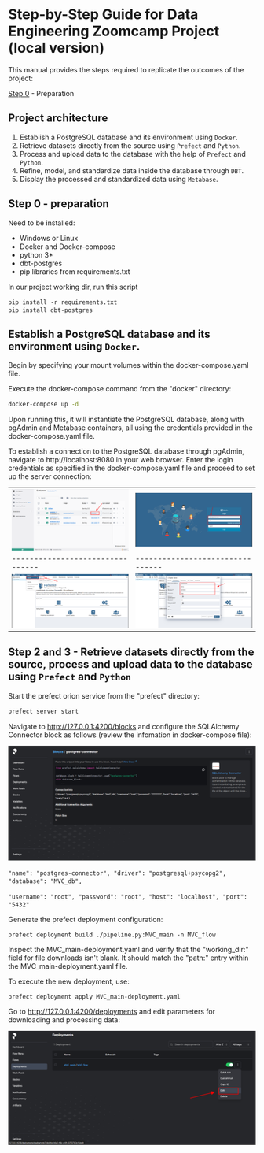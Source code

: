 # Step-by-Step Guide for Data Engineering Zoomcamp Project (local version)

This manual provides the steps required to replicate the outcomes of the project:

[Step 0](https://github.com/KazarkinBarys/Data_Engineering_Zoomcamp_Project/blob/main/Local_version/README.md#step-0---preparation) - Preparation

## Project architecture

1. Establish a PostgreSQL database and its environment using `Docker`.
2. Retrieve datasets directly from the source using `Prefect` and `Python`.
3. Process and upload data to the database with the help of `Prefect` and `Python`.
4. Refine, model, and standardize data inside the database through `DBT`.
5. Display the processed and standardized data using `Metabase`.

## Step 0 - preparation
Need to be installed:
  * Windows or Linux
  * Docker and Docker-compose
  * python 3*
  * dbt-postgres
  * pip libraries from requirements.txt
  
In our project working dir, run this script

```
pip install -r requirements.txt
pip install dbt-postgres
```

## Establish a PostgreSQL database and its environment using `Docker`.

Begin by specifying your mount volumes within the docker-compose.yaml file.

Execute the docker-compose command from the "docker" directory:

```bash
docker-compose up -d
```

Upon running this, it will instantiate the PostgreSQL database, along with pgAdmin and Metabase containers, all using the credentials provided in the docker-compose.yaml file.

To establish a connection to the PostgreSQL database through pgAdmin, navigate to http://localhost:8080 in your web browser. Enter the login credentials as specified in the docker-compose.yaml file and proceed to set up the server connection:

|                                |                                |
|--------------------------------|--------------------------------|
|![Alt text](image/pgadmin-1.png)|![Alt text](image/pgadmin-2.png)|
|--------------------------------|--------------------------------|
|![Alt text](image/pgadmin-3.png)|![Alt text](image/pgadmin-4.png)|


## Step 2 and 3 - Retrieve datasets directly from the source, process and upload data to the database using `Prefect` and `Python`

Start the prefect orion service from the "prefect" directory:

```bash
prefect server start
```

Navigate to http://127.0.0.1:4200/blocks and configure the SQLAlchemy Connector block as follows (review the infomation in docker-compose file):

![Alt text](image/prefect-block-alchemy.png)

```
"name": "postgres-connector", "driver": "postgresql+psycopg2", "database": "MVC_db",

"username": "root", "password": "root", "host": "localhost", "port": "5432"
```

Generate the prefect deployment configuration:

```
prefect deployment build ./pipeline.py:MVC_main -n MVC_flow
```

Inspect the MVC_main-deployment.yaml and verify that the "working_dir:" field for file downloads isn't blank. It should match the "path:" entry within the MVC_main-deployment.yaml file.

To execute the new deployment, use:
```
prefect deployment apply MVC_main-deployment.yaml
```

Go to http://127.0.0.1:4200/deployments and edit parameters for downloading and processing data:

![Alt text](image/prefect-deployment-edit.png)

















































































